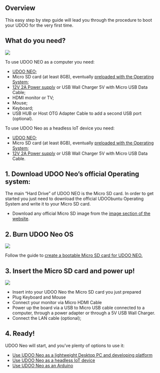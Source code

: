 ## Overview

This easy step by step guide will lead you through the procedure to boot your UDOO for the very first time.


## What do you need?

<img src="../img/whatdoyouneed1.png">

To use UDOO NEO as a computer you need:

- [UDOO NEO](http://shop.udoo.org/neo.html);
- Micro SD card (at least 8GB), eventually [preloaded with the Operating System](http://shop.udoo.org/eu/catalog/product/view/id/43/s/micro-sd-with-pre-loaded-linux-os-for-neo-extended-full/category/5/);
- [12V 2A Power supply](http://shop.udoo.org/accessories/power-adapter-eu.html) or USB Wall Charger 5V with Micro USB Data Cable;  
- HDMI monitor or TV;
- Mouse;
- Keyboard;
- USB HUB or Host OTG Adapter Cable to add a second USB port (optional).

To use UDOO Neo as a headless IoT device you need:
- [UDOO NEO](http://shop.udoo.org/neo.html);
- Micro SD card (at least 8GB), eventually [preloaded with the Operating System](http://shop.udoo.org/eu/catalog/product/view/id/43/s/micro-sd-with-pre-loaded-linux-os-for-neo-extended-full/category/5/);
- [12V 2A Power supply](http://shop.udoo.org/accessories/power-adapter-eu.html) or USB Wall Charger 5V with Micro USB Data Cable.  

## 1. Download UDOO Neo’s official Operating system:

The main “Hard Drive” of UDOO NEO is the Micro SD card. In order to get started you just need to download the official UDOObuntu Operating System and write it to your Micro SD card.
- Download any official Micro SD image from the [image section of the website](http://www.udoo.org/downloads/).

## 2. Burn UDOO Neo OS

<img src="../img/distros1.png">

Follow the guide to <a href="Create_a_bootable_MicroSD_card_for_UDOO_Neo.html">create a bootable Micro SD card for UDOO NEO.</a>


## 3. Insert the Micro SD card and power up!

<img src="../img/neo_microsd1.png">

- Insert into your UDOO Neo the Micro SD card you just prepared
- Plug Keyboard and Mouse
- Connect your monitor via Micro HDMI Cable
- Power up the board via a USB to Micro USB cable connected to a computer, through a power adapter or through a 5V USB Wall Charger.
- Connect the LAN cable (optional);


## 4. Ready!
UDOO Neo will start, and you’ve plenty of options to use it:

 * <a href="Use_as_a_Lightweight_Desktop_PC.html">Use UDOO Neo as a lightweight Desktop PC and developing platform</a>
 * <a href="Use_as_a_headless_IoT_Device.html">Use UDOO Neo as a headless IoT device</a>
 * <a href="Use_as_an_Arduino.html">Use UDOO Neo as an Arduino</a>
